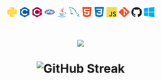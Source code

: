 <p align = "center">
	<a>
		<img alt="Python" src="imgs/python-plain.svg" width="5%" height="5%"/>
	</a>
	<a>
		<img alt="c" src="imgs/c-plain.svg" width="5%" height="5%"/>
	</a>
	<a>
		<img alt="cpp" src="imgs/cplusplus-plain.svg" width="5%" height="5%"/>
	</a>
	<a>
		<img alt="php" src="imgs/php-plain.svg" width="5%" height="5%"/>
	</a>
	<a>
		<img alt="java" src="imgs/java-original.svg" width="5%" height="5%"/>
	</a>
	<a>
		<img alt="sql" src="imgs/mysql-plain.svg" width="5%" height="5%"/>
	</a>
	<a>
		<img alt="html" src="imgs/html5-plain.svg" width="5%" height="5%"/>
	</a>
	<a>
		<img alt="css" src="imgs/css3-plain.svg" width="5%" height="5%"/>
	</a>
	<a>
		<img alt="js" src="imgs/javascript-original.svg" width="5%" height="5%"/>
	</a>
	<a>
        <img alt="git" src="imgs/git-plain.svg" width="5%" height="5%"/>
    </a>
    <a>
        <img alt="git" src="imgs/github-original.svg" width="5%" height="5%"/>
    </a>
    <a>
        <img alt="Windows" src="imgs/windows8-original.svg" width="5%" height="5%"/>
    </a>
</p>


<h1 align="center">
    <p>
        <img src="https://github-readme-stats.vercel.app/api?username=darksnakepy&hide_border=true&count_private=true&show_icons=true&theme=dracula">
    </p>	
	
![GitHub Streak](https://github-readme-stats.vercel.app/api/top-langs/?username=darksnakepy&hide=python&theme=dark&layout=compact&hide_border=true)
